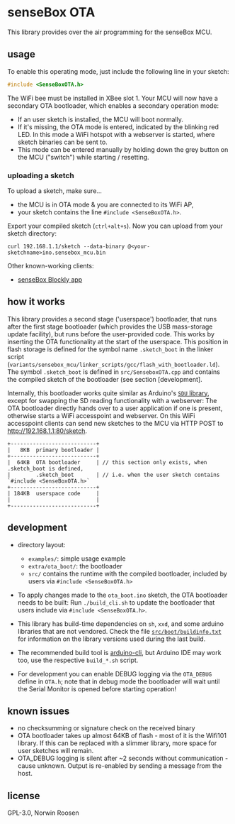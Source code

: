# senseBox OTA
This library provides over the air programming for the senseBox MCU.

## usage
To enable this operating mode, just include the following line in your sketch:

```c
#include <SenseBoxOTA.h>
```

The WiFi bee must be installed in XBee slot 1.
Your MCU will now have a secondary OTA bootloader, which enables a secondary operation mode:

- If an user sketch is installed, the MCU will boot normally.
- If it's missing, the OTA mode is entered, indicated by the blinking red LED.
    In this mode a WiFi hotspot with a webserver is started, where sketch binaries can be sent to.
- This mode can be entered manually by holding down the grey button on the MCU ("switch") while starting / resetting.

### uploading a sketch
To upload a sketch, make sure...
- the MCU is in OTA mode & you are connected to its WiFi AP,
- your sketch contains the line `#include <SenseBoxOTA.h>`.

Export your compiled sketch (`ctrl+alt+s`). Now you can upload from your sketch directory:

```
curl 192.168.1.1/sketch --data-binary @<your-sketchname>ino.sensebox_mcu.bin
```

Other known-working clients:
- [senseBox Blockly app](https://github.com/sensebox/blockly-app)

## how it works

This library provides a second stage ('userspace') bootloader, that runs after the first stage bootloader (which provides the USB mass-storage update facility), but runs before the user-provided code.
This works by inserting the OTA functionality at the start of the userspace.
This position in flash storage is defined for the symbol name `.sketch_boot` in the linker script (`variants/sensebox_mcu/linker_scripts/gcc/flash_with_bootloader.ld`).
The symbol `.sketch_boot` is defined in `src/SenseboxOTA.cpp` and contains the compiled sketch of the bootloader (see section [development].

Internally, this bootloader works quite similar as Arduino's [`SDU` library][sdu], except for swapping the SD reading functionality with a webserver:
The OTA bootloader directly hands over to a user application if one is present, otherwise starts a WiFi accesspoint and webserver.
On this WiFi accesspoint clients can send new sketches to the MCU via HTTP POST to http://192.168.1.1:80/sketch.

```
+---------------------------+
|   8KB  primary bootloader |
+---------------------------+
|  64KB  OTA bootloader     | // this section only exists, when .sketch_boot is defined,
|        .sketch_boot       | // i.e. when the user sketch contains `#include <SenseBoxOTA.h>` 
+---------------------------+
| 184KB  userspace code     |
|                           |
+---------------------------+
```

## development
- directory layout:
  - `examples/`: simple usage example
  - `extra/ota_boot/`: the bootloader
  - `src/` contains the runtime with the compiled bootloader, included by users via `#include <SenseBoxOTA.h>`

- To apply changes made to the `ota_boot.ino` sketch, the OTA bootloader needs to be built:
    Run `./build_cli.sh` to update the bootloader that users include via `#include <SenseBoxOTA.h>`.

- This library has build-time dependencies on `sh`, `xxd`, and some arduino libraries that are not vendored. Check the file [`src/boot/buildinfo.txt`](src/boot/buildinfo.txt) for information on the library versions used during the last build.

- The recommended build tool is [arduino-cli][cli], but Arduino IDE may work too, use the respective `build_*.sh` script.

- For development you can enable DEBUG logging via the `OTA_DEBUG` define in `OTA.h`;
    note that in debug mode the bootloader will wait until the Serial Monitor is opened before starting operation!

## known issues
- no checksumming or signature check on the received binary
- OTA bootloader takes up almost 64KB of flash - most of it is the Wifi101 library.
    If this can be replaced  with a slimmer library, more space for user sketches will remain.
- OTA_DEBUG logging is silent after ~2 seconds without communication - cause unknown.
    Output is re-enabled by sending a message from the host.

## license
GPL-3.0, Norwin Roosen

[sdu]: https://github.com/arduino/ArduinoCore-samd/tree/master/libraries/SDU
[cli]: https://github.com/arduino/arduino-cli
[libwifi]: https://github.com/arduino-libraries/WiFi101
[libflash]: https://github.com/cmaglie/FlashStorage
